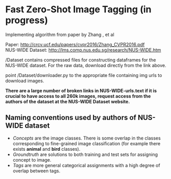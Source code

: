 # Fast Zero-Shot Image Tagging (in progress)
Implementing algorithm from paper by Zhang , et al

Paper: http://crcv.ucf.edu/papers/cvpr2016/Zhang_CVPR2016.pdf <br>
NUS-WIDE Dataset: http://lms.comp.nus.edu.sg/research/NUS-WIDE.htm

/Dataset contains compressed files for constructing dataframes for the NUS-WIDE dataset. For the raw data, download directly from the link above.

point /Dataset/downloader.py to the appropriate file containing img urls to download images.

**There are a large number of broken links in NUS-WIDE-urls.text if it is crucial to have access to all 260k images, request access from the authors of the dataset at the NUS-WIDE Dataset website.**

## Naming conventions used by authors of NUS-WIDE dataset
  - _Concepts_ are the image classes. There is some overlap in the classes corresponding to fine-grained image classification (for example there exists __animal__ and __bird__ classes).
  - _Groundtruth_ are solutions to both training and test sets for assigning concept to image.
  - _Tags_ are more general categorical assignments with a high degree of overlap between tags.
